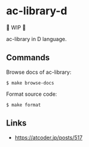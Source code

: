# ac-library-d

:construction: WIP :construction:

ac-library in D language.

## Commands

Browse docs of ac-library:
```fish
$ make browse-docs
```

Format source code:
```fish
$ make format
```

## Links

- https://atcoder.jp/posts/517
